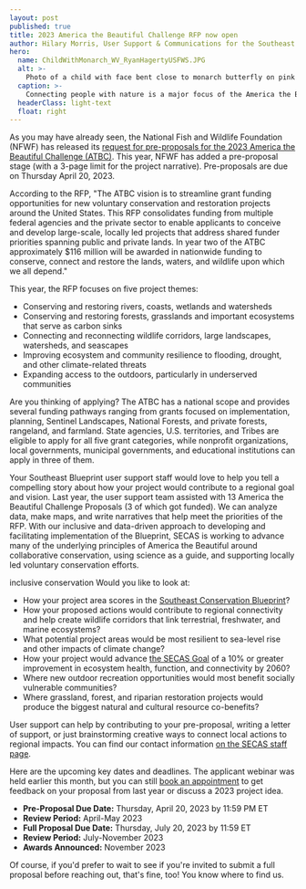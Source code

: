 ```yaml
---
layout: post
published: true
title: 2023 America the Beautiful Challenge RFP now open
author: Hilary Morris, User Support & Communications for the Southeast Blueprint
hero:
  name: ChildWithMonarch_WV_RyanHagertyUSFWS.JPG
  alt: >-
    Photo of a child with face bent close to monarch butterfly on pink flowers.
  caption: >-
    Connecting people with nature is a major focus of the America the Beautiful Challenge grant program. Photo by Ryan Hagerty, USFWS.
  headerClass: light-text
  float: right
---
```

As you may have already seen, the National Fish and Wildlife Foundation (NFWF) has released its [request for pre-proposals for the 2023 America the Beautiful Challenge (ATBC)](https://www.nfwf.org/programs/america-beautiful-challenge/america-beautiful-challenge-2023-request-proposals). This year, NFWF has added a pre-proposal stage (with a 3-page limit for the project narrative). Pre-proposals are due on Thursday April 20, 2023.

According to the RFP, "The ATBC vision is to streamline grant funding opportunities for new voluntary conservation and restoration projects around the United States. This RFP consolidates funding from multiple federal agencies and the private sector to enable applicants to conceive and develop large-scale, locally led projects that address shared funder priorities spanning public and private lands. In year two of the ATBC approximately $116 million will be awarded in nationwide funding to conserve, connect and restore the lands, waters, and wildlife upon which we all depend."<!--more-->

This year, the RFP focuses on five project themes:

- Conserving and restoring rivers, coasts, wetlands and watersheds
- Conserving and restoring forests, grasslands and important ecosystems that serve as carbon sinks
- Connecting and reconnecting wildlife corridors, large landscapes, watersheds, and seascapes
- Improving ecosystem and community resilience to flooding, drought, and other climate-related threats
- Expanding access to the outdoors, particularly in underserved communities

Are you thinking of applying? The ATBC has a national scope and provides several funding pathways ranging from grants focused on implementation, planning, Sentinel Landscapes, National Forests, and private forests, rangeland, and farmland. State agencies, U.S. territories, and Tribes are eligible to apply for all five grant categories, while nonprofit organizations, local governments, municipal governments, and educational institutions can apply in three of them.

Your Southeast Blueprint user support staff would love to help you tell a compelling story about how your project would contribute to a regional goal and vision. Last year, the user support team assisted with 13 America the Beautiful Challenge Proposals (3 of which got funded). We can analyze data, make maps, and write narratives that help meet the priorities of the RFP. With our inclusive and data-driven approach to developing and facilitating implementation of the Blueprint, SECAS is working to advance many of the underlying principles of America the Beautiful around collaborative conservation, using science as a guide, and supporting locally led voluntary conservation efforts.

inclusive conservation Would you like to look at:

- How your project area scores in the [Southeast Conservation Blueprint](https://secassoutheast.org/blueprint)?
- How your proposed actions would contribute to regional connectivity and help create wildlife corridors that link terrestrial, freshwater, and marine ecosystems?
- What potential project areas would be most resilient to sea-level rise and other impacts of climate change?
- How your project would advance [the SECAS Goal](https://secassoutheast.org/our-goal) of a 10% or greater improvement in ecosystem health, function, and connectivity by 2060?
- Where new outdoor recreation opportunities would most benefit socially vulnerable communities?
- Where grassland, forest, and riparian restoration projects would produce the biggest natural and cultural resource co-benefits?

User support can help by contributing to your pre-proposal, writing a letter of support, or just brainstorming creative ways to connect local actions to regional impacts. You can find our contact information [on the SECAS staff page](https://secassoutheast.org/staff).

Here are the upcoming key dates and deadlines. The applicant webinar was held earlier this month, but you can still [book an appointment](https://outlook.office365.com/owa/calendar/AmericatheBeautifulChallenge@nfwf.org/bookings/) to get feedback on your proposal from last year or discuss a 2023 project idea.

- **Pre-Proposal Due Date:** Thursday, April 20, 2023 by 11:59 PM ET
- **Review Period:** April-May 2023
- **Full Proposal Due Date:** Thursday, July 20, 2023 by 11:59 ET
- **Review Period:** July-November 2023
- **Awards Announced:** November 2023

Of course, if you'd prefer to wait to see if you're invited to submit a full proposal before reaching out, that's fine, too! You know where to find us.
